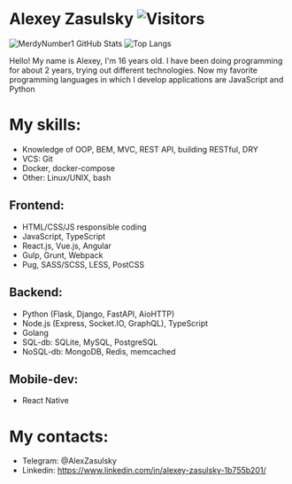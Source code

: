 # Alexey Zasulsky ![Visitors](https://visitor-badge.glitch.me/badge?page_id=MerdyNumber1) 

![MerdyNumber1 GitHub Stats](https://github-readme-stats.vercel.app/api?username=MerdyNumber1&count_private=true&hide=contribs&show_icons=true&theme=default&layout=compact)
![Top Langs](https://github-readme-stats.vercel.app/api/top-langs/?username=MerdyNumber1&count_private=false&hide=tsql&langs_count=7&theme=default&layout=compact)

Hello! My name is Alexey, I'm 16 years old. I have been doing programming for about 2 years, trying out different technologies. Now my favorite programming languages in which I develop applications are JavaScript and Python

# My skills:
 - Knowledge of OOP, BEM, MVC, REST API, building RESTful, DRY
 - VCS: Git
 - Docker, docker-compose
 - Other: Linux/UNIX, bash
## Frontend:
 - HTML/CSS/JS responsible coding
 - JavaScript, TypeScript
 - React.js, Vue.js, Angular 
 - Gulp, Grunt, Webpack
 - Pug, SASS/SCSS, LESS, PostCSS
## Backend:
 - Python (Flask, Django, FastAPI, AioHTTP)
 - Node.js (Express, Socket.IO, GraphQL), TypeScript
 - Golang
 - SQL-db: SQLite, MySQL, PostgreSQL
 - NoSQL-db: MongoDB, Redis, memcached
## Mobile-dev:
 - React Native

# My contacts:
 - Telegram: @AlexZasulsky
 - Linkedin: https://www.linkedin.com/in/alexey-zasulsky-1b755b201/
